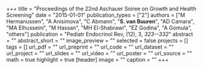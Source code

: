 +++
title = "Proceedings of the 22nd Aschauer Soiree on Growth and Health Screening"
date = "2015-01-01"
publication_types = ["2"]
authors = ["M Hermanussen", "A Anisimova", "C Abmann", "**S. van Buuren**", "AD Camara", "MA Elhusseini", "M Hassan", "MH El-Shabrawi", "EZ Godina", "A Gomula", "others"]
publication = "Pediatr Endocrinol Rev, (12), 3, _323--332_"
abstract = ""
abstract_short = ""
image_preview = ""
selected = false
projects = []
tags = []
url_pdf = ""
url_preprint = ""
url_code = ""
url_dataset = ""
url_project = ""
url_slides = ""
url_video = ""
url_poster = ""
url_source = ""
math = true
highlight = true
[header]
image = ""
caption = ""
+++

